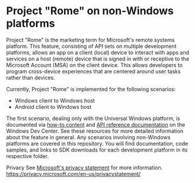 # Project "Rome" on non-Windows platforms

Project "Rome" is the marketing term for Microsoft's remote systems platform. This feature, consisting of API sets on multiple development platforms, allows an app on a client (local) device to interact with apps and services on a host (remote) device that is signed in with or receptive to the Microsoft Account (MSA) on the client device. This allows developers to program cross-device experiences that are centered around user tasks rather than devices.

Currently, Project "Rome" is implemented for the following scenarios:
* Windows client to Windows host
* Android client to Windows host

The first scenario, dealing only with the Universal Windows platform, is documented via [how-to content](https://msdn.microsoft.com/windows/uwp/launch-resume/connected-apps-and-devices) and [API reference documentation](https://msdn.microsoft.com/library/windows/apps/windows.system.remotesystems.aspx) on the Windows Dev Center. See these resources for more detailed information about the feature in general. Any scenarios involving non-Windows platforms are covered in this repository. You will find documentation, code samples, and links to SDK downloads for each development platform in its respective folder.


Privacy
See [Microsoft's privacy statement](https://privacy.microsoft.com/en-us/privacystatement/) for more information.  https://privacy.microsoft.com/en-us/privacystatement/
